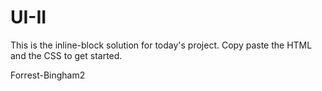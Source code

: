 # UI-II

This is the inline-block solution for today's project. Copy paste the HTML and the CSS to get started.

Forrest-Bingham2